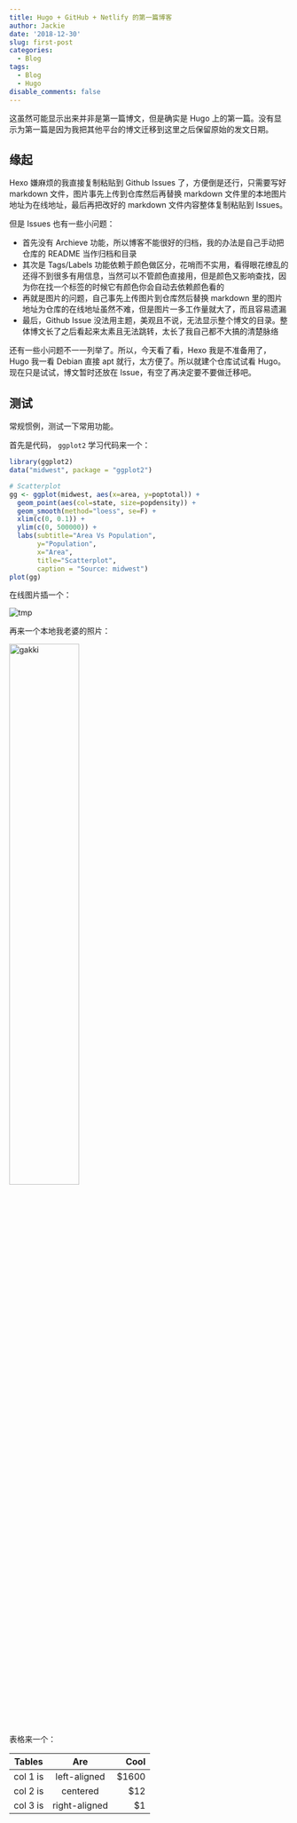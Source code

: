 ```yaml
---
title: Hugo + GitHub + Netlify 的第一篇博客
author: Jackie
date: '2018-12-30'
slug: first-post
categories:
  - Blog
tags:
  - Blog
  - Hugo
disable_comments: false
---
```


这虽然可能显示出来并非是第一篇博文，但是确实是 Hugo 上的第一篇。没有显示为第一篇是因为我把其他平台的博文迁移到这里之后保留原始的发文日期。

## 缘起

Hexo 嫌麻烦的我直接复制粘贴到 Github Issues 了，方便倒是还行，只需要写好 markdown 文件，图片事先上传到仓库然后再替换 markdown 文件里的本地图片地址为在线地址，最后再把改好的 markdown 文件内容整体复制粘贴到 Issues。

但是 Issues 也有一些小问题：

- 首先没有 Archieve 功能，所以博客不能很好的归档，我的办法是自己手动把仓库的 README 当作归档和目录
- 其次是 Tags/Labels  功能依赖于颜色做区分，花哨而不实用，看得眼花缭乱的还得不到很多有用信息，当然可以不管颜色直接用，但是颜色又影响查找，因为你在找一个标签的时候它有颜色你会自动去依赖颜色看的
- 再就是图片的问题，自己事先上传图片到仓库然后替换 markdown 里的图片地址为仓库的在线地址虽然不难，但是图片一多工作量就大了，而且容易遗漏
- 最后，Github Issue 没法用主题，美观且不说，无法显示整个博文的目录。整体博文长了之后看起来太素且无法跳转，太长了我自己都不大搞的清楚脉络

还有一些小问题不一一列举了。所以，今天看了看，Hexo 我是不准备用了，Hugo 我一看 Debian 直接 apt 就行，太方便了。所以就建个仓库试试看 Hugo。现在只是试试，博文暂时还放在 Issue，有空了再决定要不要做迁移吧。

## 测试

常规惯例，测试一下常用功能。

首先是代码， `ggplot2` 学习代码来一个：

```r
library(ggplot2)
data("midwest", package = "ggplot2")

# Scatterplot
gg <- ggplot(midwest, aes(x=area, y=poptotal)) + 
  geom_point(aes(col=state, size=popdensity)) + 
  geom_smooth(method="loess", se=F) + 
  xlim(c(0, 0.1)) + 
  ylim(c(0, 500000)) + 
  labs(subtitle="Area Vs Population", 
       y="Population", 
       x="Area", 
       title="Scatterplot", 
       caption = "Source: midwest")
plot(gg)
```

在线图片插一个：

![tmp](https://i.imgur.com/Hc4gij4.jpg)

再来一个本地我老婆的照片：

<img src="/post/2018-12-30-first-post_files/gakki.jpeg" alt="gakki" width="50%" height="50%"/>

表格来一个：

| Tables   |      Are      |  Cool |
|----------|:-------------:|------:|
| col 1 is |  left-aligned | $1600 |
| col 2 is |    centered   |   $12 |
| col 3 is | right-aligned |    $1 |